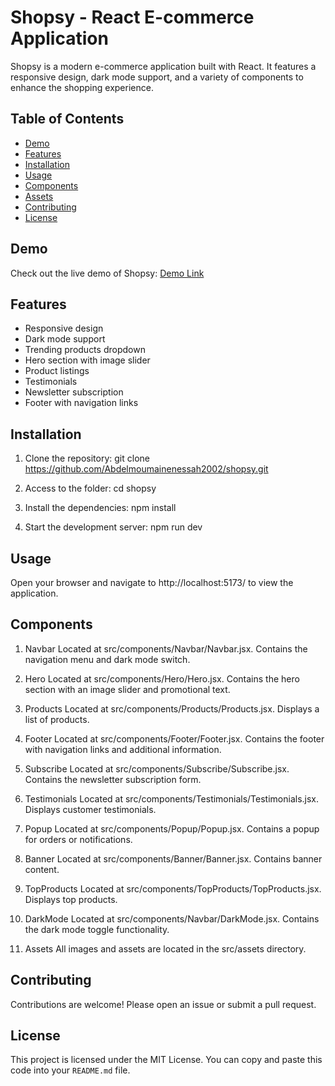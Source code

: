 # Shopsy - React E-commerce Application

Shopsy is a modern e-commerce application built with React. It features a responsive design, dark mode support, and a variety of components to enhance the shopping experience.

## Table of Contents
- [Demo](#demo)
- [Features](#features)
- [Installation](#installation)
- [Usage](#usage)
- [Components](#components)
- [Assets](#assets)
- [Contributing](#contributing)
- [License](#license)

## Demo
Check out the live demo of Shopsy: [Demo Link](#)

## Features
- Responsive design
- Dark mode support
- Trending products dropdown
- Hero section with image slider
- Product listings
- Testimonials
- Newsletter subscription
- Footer with navigation links

## Installation
1. Clone the repository:
   git clone https://github.com/Abdelmoumainenessah2002/shopsy.git
   
2. Access to the folder:
   cd shopsy

3. Install the dependencies:
   npm install

4. Start the development server:
    npm run dev


## Usage
Open your browser and navigate to http://localhost:5173/ to view the application.

## Components
  1. Navbar
    Located at src/components/Navbar/Navbar.jsx. Contains the navigation menu and dark mode switch.

  2. Hero
    Located at src/components/Hero/Hero.jsx. Contains the hero section with an image slider and promotional text.

  3. Products
    Located at src/components/Products/Products.jsx. Displays a list of products.

  4. Footer
    Located at src/components/Footer/Footer.jsx. Contains the footer with navigation links and additional information.

  5. Subscribe
    Located at src/components/Subscribe/Subscribe.jsx. Contains the newsletter subscription form.

  6. Testimonials
    Located at src/components/Testimonials/Testimonials.jsx. Displays customer testimonials.

  7. Popup
    Located at src/components/Popup/Popup.jsx. Contains a popup for orders or notifications.

  8. Banner
    Located at src/components/Banner/Banner.jsx. Contains banner content.

  9. TopProducts
    Located at src/components/TopProducts/TopProducts.jsx. Displays top products.

  10. DarkMode
    Located at src/components/Navbar/DarkMode.jsx. Contains the dark mode toggle functionality.

  11. Assets
    All images and assets are located in the src/assets directory.

## Contributing
Contributions are welcome! Please open an issue or submit a pull request.

## License
  This project is licensed under the MIT License.
  You can copy and paste this code into your `README.md` file.




